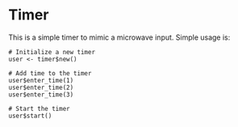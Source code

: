 # Timer

This is a simple timer to mimic a microwave input. Simple usage is:

```
# Initialize a new timer
user <- timer$new()

# Add time to the timer
user$enter_time(1)
user$enter_time(2)
user$enter_time(3)

# Start the timer
user$start()
```
